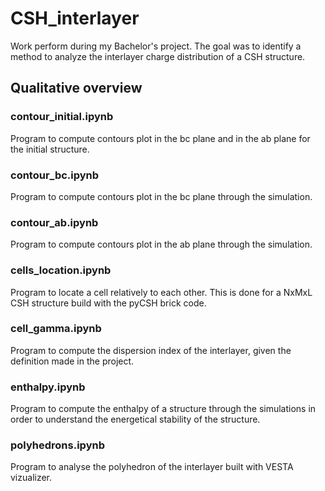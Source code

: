 # CSH_interlayer
Work perform during my Bachelor's project. The goal was to identify a method to analyze the interlayer charge distribution of a CSH structure.

## Qualitative overview
### contour_initial.ipynb
Program to compute contours plot in the bc plane and in the ab plane for the initial structure.
### contour_bc.ipynb
Program to compute contours plot in the bc plane through the simulation.
### contour_ab.ipynb
Program to compute contours plot in the ab plane through the simulation.
### cells_location.ipynb
Program to locate a cell relatively to each other. This is done for a NxMxL CSH structure build with the pyCSH brick code.
### cell_gamma.ipynb
Program to compute the dispersion index of the interlayer, given the definition made in the project.
### enthalpy.ipynb
Program to compute the enthalpy of a structure through the simulations in order to understand the energetical stability of the structure.
### polyhedrons.ipynb
Program to analyse the polyhedron of the interlayer built with VESTA vizualizer.
